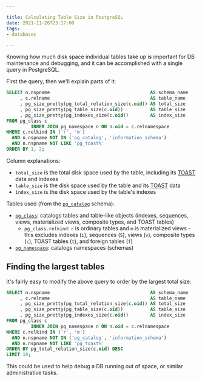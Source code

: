 ```yaml
---

title: Calculating Table Size in PostgreSQL
date: 2021-11-26T23:17:00
tags:
- databases

---
```


Knowing how much disk space individual tables take up is important for DB maintenance and debugging, and it can be accomplished with a single query in PostgreSQL.

First the query, then we'll explain parts of it:

```sql
SELECT n.nspname                                     AS schema_name
     , c.relname                                     AS table_name
     , pg_size_pretty(pg_total_relation_size(c.oid)) AS total_size
     , pg_size_pretty(pg_table_size(c.oid))          AS table_size
     , pg_size_pretty(pg_indexes_size(c.oid))        AS index_size
FROM pg_class c
         INNER JOIN pg_namespace n ON n.oid = c.relnamespace
WHERE c.relkind IN ('r', 'm')
  AND n.nspname NOT IN ('pg_catalog', 'information_schema')
  AND n.nspname NOT LIKE 'pg_toast%'
ORDER BY 1, 2;
```

Column explanations:

- `total_size` is the total disk space used by the table, including its [TOAST](https://www.postgresql.org/docs/current/storage-toast.html) data and indexes
- `table_size` is the disk space used by the table and its [TOAST](https://www.postgresql.org/docs/current/storage-toast.html) data
- `index_size` is the disk space used by the table's indexes

Tables used (from the [`pg_catalog`](https://www.postgresql.org/docs/current/catalogs-overview.html) schema):

- [`pg_class`](https://www.postgresql.org/docs/current/catalog-pg-class.html): catalogs tables and table-like objects (indexes, sequences, views, materialized views, composite types, and TOAST tables)
  - `pg_class.relkind`: `r` is ordinary tables and `m` is materialized views - this excludes indexes (`i`), sequences (`S`), views (`v`), composite types (`c`), TOAST tables (`t`), and foreign tables (`f`)
- [`pg_namespace`](https://www.postgresql.org/docs/current/catalog-pg-namespace.html): catalogs namespaces (schemas)

## Finding the largest tables

It's fairly easy to modify the above query to order by the largest total size:

```sql
SELECT n.nspname                                     AS schema_name
     , c.relname                                     AS table_name
     , pg_size_pretty(pg_total_relation_size(c.oid)) AS total_size
     , pg_size_pretty(pg_table_size(c.oid))          AS table_size
     , pg_size_pretty(pg_indexes_size(c.oid))        AS index_size
FROM pg_class c
         INNER JOIN pg_namespace n ON n.oid = c.relnamespace
WHERE c.relkind IN ('r', 'm')
  AND n.nspname NOT IN ('pg_catalog', 'information_schema')
  AND n.nspname NOT LIKE 'pg_toast%'
ORDER BY pg_total_relation_size(c.oid) DESC
LIMIT 10;
```

This could be used to help debug a DB running out of space, or similar administrative tasks.
